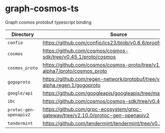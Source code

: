 # graph-cosmos-ts
Graph cosmos protobuf typescript binding

| Directory              | Source                                                                           |
|------------------------|----------------------------------------------------------------------------------|
| `confio`               | https://github.com/confio/ics23/blob/v0.6.6/proofs.proto                         |
| `cosmos`               | https://github.com/cosmos/cosmos-sdk/tree/v0.45.1/proto/cosmos                   |
| `cosmos_proto`         | https://github.com/cosmos/cosmos-proto/tree/v1.0.0-alpha7/proto/cosmos_proto     |
| `gogoproto`            | https://github.com/regen-network/protobuf/tree/v1.3.3-alpha.regen.1/gogoproto    |
| `google/api`           | https://github.com/googleapis/googleapis/tree/master/google/api                  |
| `ibc`                  | https://github.com/cosmos/cosmos-sdk/tree/v0.42.10/proto/ibc                     |
| `protoc-gen-openapiv2` | https://github.com/grpc-ecosystem/grpc-gateway/tree/v2.10.0/protoc-gen-openapiv2 |
| `tendermint`           | https://github.com/tendermint/tendermint/tree/v0.34.14                           |

